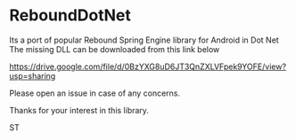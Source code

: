 # ReboundDotNet
Its a port of popular Rebound Spring Engine library for Android in Dot Net
The missing DLL can be downloaded from this link below 

https://drive.google.com/file/d/0BzYXG8uD6JT3QnZXLVFpek9YOFE/view?usp=sharing

Please open an issue in case of any concerns. 

Thanks for your interest in this library. 

ST
